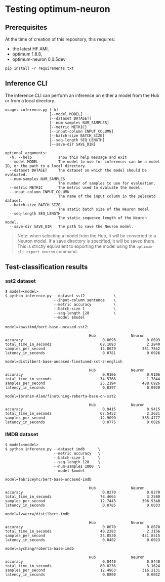 # Testing optimum-neuron

## Prerequisites

At the time of creation of this repository, this requires:
- the latest HF AMI,
- optimum 1.8.8,
- optimum-neuron 0.0.5dev

```
pip install -r requirements.txt
```

## Inference CLI

The inference CLI can perform an inference on either a model from the Hub or from a local directory.

```
usage: inference.py [-h]
                    [--model MODEL]
                    [--dataset DATASET]
                    [--num-samples NUM_SAMPLES]
                    [--metric METRIC]
                    [--input-column INPUT_COLUMN]
                    [--batch-size BATCH_SIZE]
                    [--seq-length SEQ_LENGTH]
                    [--save-dir SAVE_DIR]

optional arguments:
  -h, --help            show this help message and exit
  --model MODEL         The model to use for inference: can be a model ID, or the path to a local directory.
  --dataset DATASET     The dataset on which the model should be evaluated.
  --num-samples NUM_SAMPLES
                        The number of samples to use for evaluation.
  --metric METRIC       The metric used to evaluate the model.
  --input-column INPUT_COLUMN
                        The name of the input column in the selecetd dataset.
  --batch-size BATCH_SIZE
                        The static batch size of the Neuron model.
  --seq-length SEQ_LENGTH
                        The static sequence length of the Neuron model.
  --save-dir SAVE_DIR   The path to save the Neuron model.
  ```

  >Note: when selecting a model from the Hub, it will be converted to a Neuron model. If a save directory is specified, it
  will be saved there. This is strictly equivalent to exporting the model using the `optimum-cli export neuron` command.


## Test-classification results


### sst2 dataset

```
$ model=<model>
$ python inference.py --dataset sst2             \
                      --input-column sentence    \
                      --metric accuracy          \
                      --batch-size 1             \
                      --seq-length 128           \
                      --model $model
```

`model=kowsiknd/bert-base-uncased-sst2`:
```
                                      Hub                Neuron
accuracy                                    0.8693              0.8693
total_time_in_seconds                      68.1093              2.2840
samples_per_second                         12.8029            381.7842
latency_in_seconds                          0.0781              0.0026
```

`model=distilbert-base-uncased-finetuned-sst-2-english`
```
                                      Hub                Neuron
accuracy                                    0.9106              0.9106
total_time_in_seconds                      34.5766              1.7844
samples_per_second                         25.2194            488.6926
latency_in_seconds                          0.0397              0.0020
```

`model=Ibrahim-Alam/finetuning-roberta-base-on-sst2`
```
                                      Hub                Neuron
accuracy                                    0.9415              0.9415
total_time_in_seconds                      67.5452              2.2621
samples_per_second                         12.9099            385.4777
latency_in_seconds                          0.0775              0.0026
```

### IMDB dataset

```
$ model=<model>
$ python inference.py --dataset imdb      \
                      --metric accuracy   \
                      --batch-size 1      \
                      --seq-length 128    \
                      --num-samples 1000  \
                      --model $model
```

`model=fabriceyhc/bert-base-uncased-imdb`
```
                                      Hub                Neuron
accuracy                                    0.8270              0.8270
total_time_in_seconds                      78.4664              3.2580
samples_per_second                         12.7443            306.9348
latency_in_seconds                          0.0785              0.0033
```

`model=lvwerra/distilbert-imdb`
```
                                      Hub                Neuron
accuracy                                    0.8670              0.8670
total_time_in_seconds                      40.2383              2.3156
samples_per_second                         24.8520            431.8515
latency_in_seconds                          0.0402              0.0023
```

`model=aychang/roberta-base-imdb`
```
                                      Hub                Neuron
accuracy                                    0.8440              0.8440
total_time_in_seconds                      80.0236              3.1624
samples_per_second                         12.4963            316.2131
latency_in_seconds                          0.0800              0.0032
```